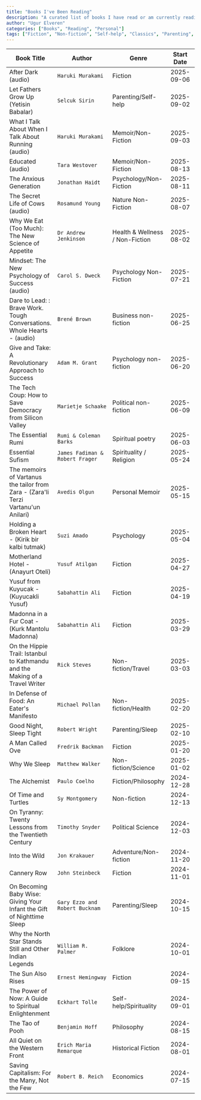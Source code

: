 ```yaml
---
title: "Books I've Been Reading"
description: "A curated list of books I have read or am currently reading, along with details like genres, authors, and reading timelines."
author: "Ugur Elveren"
categories: ["Books", "Reading", "Personal"]
tags: ["Fiction", "Non-fiction", "Self-help", "Classics", "Parenting", "Sleep"]
---
```


| Book Title                                            | Author                     | Genre                   | Start Date  | End Date   |
|-------------------------------------------------------|----------------------------|-------------------------|-------------|------------|
| After Dark (audio)                                   | `Haruki Murakami`          | Fiction                 | 2025-09-06  | In-Progress |
| Let Fathers Grow Up (Yetisin Babalar)               | `Selcuk Sirin`             | Parenting/Self-help     | 2025-09-02  | In-Progress |
| What I Talk About When I Talk About Running (audio) | `Haruki Murakami`          | Memoir/Non-Fiction      | 2025-09-03  | 2025-09-04 |
| Educated (audio)                                     | `Tara Westover`            | Memoir/Non-Fiction      | 2025-08-13  | 2025-09-03 |
| The Anxious Generation                               | `Jonathan Haidt`           | Psychology/Non-Fiction  | 2025-08-11  | 2025-09-01 |
| The Secret Life of Cows  (audio)                      | `Rosamund Young`           |  Nature  Non-Fiction    | 2025-08-07  |2025-08-13 |
| Why We Eat (Too Much): The New Science of Appetite    | `Dr Andrew Jenkinson `     |  Health & Wellness / Non-Fiction | 2025-08-02  |2025-08-11 |
| Mindset: The New Psychology of Success (audio)        | `Carol S. Dweck`           |  Psychology Non-Fiction | 2025-07-21  |2025-08-07 |
| Dare to Lead: : Brave Work. Tough Conversations. Whole Hearts - (audio)| `Brené Brown` | Business non-fiction   | 2025-06-25  | 2025-07-21 |
| Give and Take: A Revolutionary Approach to Success    | `Adam M. Grant`            |  Psychology non-fiction | 2025-06-20  | 2025-07-21 |
| The Tech Coup: How to Save Democracy from Silicon Valley| `Marietje Schaake`       |  Political non-fiction  | 2025-06-09  | 2025-06-20 |
| The Essential Rumi                                    | `Rumi & Coleman Barks`     |  Spiritual poetry       | 2025-06-03  | 2025-06-09 |
| Essential Sufism                                      | `James Fadiman & Robert Frager`|  Spirituality / Religion| 2025-05-24 | 2025-06-02 |
| The memoirs of Vartanus the tailor from Zara - (Zara'li Terzi Vartanu'un Anilari) | `Avedis Olgun`|  Personal Memoir| 2025-05-15 | 2025-05-23 |
| Holding a Broken Heart - (Kirik bir kalbi tutmak)     | `Suzi Amado`               | Psychology              | 2025-05-04  | 2025-05-12 |
| Motherland Hotel - (Anayurt Oteli)                    | `Yusuf Atilgan`            | Fiction                 | 2025-04-27  | 2025-05-04 |
| Yusuf from Kuyucak - (Kuyucakli Yusuf)                | `Sabahattin Ali`           | Fiction                 | 2025-04-19  | 2025-04-27 |
| Madonna in a Fur Coat - (Kurk Mantolu Madonna)        | `Sabahattin Ali`           | Fiction                 | 2025-03-29  | 2025-04-10 |
| On the Hippie Trail: Istanbul to Kathmandu and the Making of a Travel Writer | `Rick Steves` | Non-fiction/Travel | 2025-03-03| 2025-03-15|
| In Defense of Food: An Eater's Manifesto	            | `Michael Pollan`           | Non-fiction/Health      | 2025-02-20  | 2025-02-28 |
| Good Night, Sleep Tight	                            | `Robert Wright`            | Parenting/Sleep         | 2025-02-10  | 2025-03-10|
| A Man Called Ove                                      | `Fredrik Backman`          | Fiction                 | 2025-01-20  | 2025-01-27 |
| Why We Sleep                                          | `Matthew Walker`           | Non-fiction/Science     | 2025-01-02  | 2025-01-18 |
| The Alchemist                                         | `Paulo Coelho`             | Fiction/Philosophy      | 2024-12-28  | 2025-01-01 |
| Of Time and Turtles                                   | `Sy Montgomery`            | Non-fiction             | 2024-12-13  | 2024-12-27 |
| On Tyranny: Twenty Lessons from the Twentieth Century | `Timothy Snyder`           | Political Science       | 2024-12-03  | 2024-12-06 |
| Into the Wild                                         | `Jon Krakauer`             | Adventure/Non-fiction   | 2024-11-20  | 2024-12-04 |
| Cannery Row                                           | `John Steinbeck`           | Fiction                 | 2024-11-01  | 2024-11-14 |
| On Becoming Baby Wise: Giving Your Infant the Gift of Nighttime Sleep | `Gary Ezzo and Robert Bucknam` | Parenting/Sleep   | 2024-10-15 | 2024-10-31 |
| Why the North Star Stands Still and Other Indian Legends | `William R. Palmer`     | Folklore                | 2024-10-01  | 2024-10-14 |
| The Sun Also Rises                                    | `Ernest Hemingway`         | Fiction                 | 2024-09-15  | 2024-09-30 |
| The Power of Now: A Guide to Spiritual Enlightenment  | `Eckhart Tolle`            | Self-help/Spirituality  | 2024-09-01  | 2024-09-14 |
| The Tao of Pooh                                       | `Benjamin Hoff`            | Philosophy              | 2024-08-15  | 2024-08-31 |
| All Quiet on the Western Front                        | `Erich Maria Remarque`     | Historical Fiction      | 2024-08-01  | 2024-08-14 |
| Saving Capitalism: For the Many, Not the Few          | `Robert B. Reich`          | Economics               | 2024-07-15  | 2024-07-31 |